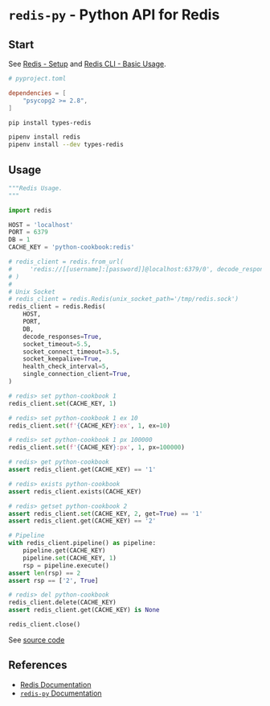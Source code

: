 # `redis-py` - Python API for Redis

## Start

See [Redis - Setup](https://leven-cn.github.io/python-cookbook/recipes/web/redis_setup)
and [Redis CLI - Basic Usage](https://leven-cn.github.io/python-cookbook/recipes/web/redis_usage_basic).

```toml
# pyproject.toml

dependencies = [
    "psycopg2 >= 2.8",
]
```

```bash
pip install types-redis

pipenv install redis
pipenv install --dev types-redis
```

## Usage

```python
"""Redis Usage.
"""

import redis

HOST = 'localhost'
PORT = 6379
DB = 1
CACHE_KEY = 'python-cookbook:redis'

# redis_client = redis.from_url(
#     'redis://[[username]:[password]]@localhost:6379/0', decode_responses=True
# )
#
# Unix Socket
# redis_client = redis.Redis(unix_socket_path='/tmp/redis.sock')
redis_client = redis.Redis(
    HOST,
    PORT,
    DB,
    decode_responses=True,
    socket_timeout=5.5,
    socket_connect_timeout=3.5,
    socket_keepalive=True,
    health_check_interval=5,
    single_connection_client=True,
)

# redis> set python-cookbook 1
redis_client.set(CACHE_KEY, 1)

# redis> set python-cookbook 1 ex 10
redis_client.set(f'{CACHE_KEY}:ex', 1, ex=10)

# redis> set python-cookbook 1 px 100000
redis_client.set(f'{CACHE_KEY}:px', 1, px=100000)

# redis> get python-cookbook
assert redis_client.get(CACHE_KEY) == '1'

# redis> exists python-cookbook
assert redis_client.exists(CACHE_KEY)

# redis> getset python-cookbook 2
assert redis_client.set(CACHE_KEY, 2, get=True) == '1'
assert redis_client.get(CACHE_KEY) == '2'

# Pipeline
with redis_client.pipeline() as pipeline:
    pipeline.get(CACHE_KEY)
    pipeline.set(CACHE_KEY, 1)
    rsp = pipeline.execute()
assert len(rsp) == 2
assert rsp == ['2', True]

# redis> del python-cookbook
redis_client.delete(CACHE_KEY)
assert redis_client.get(CACHE_KEY) is None

redis_client.close()
```

See [source code](https://leven-cn.github.io/python-coobkook/examples/web/redis_usage.py)

## References

- [Redis Documentation](https://redis.io/docs/)
- [`redis-py` Documentation](https://redis.readthedocs.io/en/latest/)
